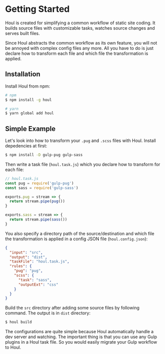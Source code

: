 # Getting Started

Houl is created for simplifying a common workflow of static site coding. It builds source files with customizable tasks, watches source changes and serves built files.

Since Houl abstracts the common workflow as its own feature, you will not be annoyed with complex config files any more. All you have to do is just declare how to transform each file and which file the transformation is applied.

## Installation

Install Houl from npm:

```bash
# npm
$ npm install -g houl

# yarn
$ yarn global add houl
```

## Simple Example

Let's look into how to transform your `.pug` and `.scss` files with Houl. Install depedencies at first:

```bash
$ npm install -D gulp-pug gulp-sass
```

Then write a task file (`houl.task.js`) which you declare how to transform for each file:

```js
// houl.task.js
const pug = require('gulp-pug')
const sass = require('gulp-sass')

exports.pug = stream => {
  return stream.pipe(pug())
}

exports.sass = stream => {
  return stream.pipe(sass())
}
```

You also specify a directory path of the source/destination and which file the transformation is applied in a config JSON file (`houl.config.json`):

```json
{
  "input": "src",
  "output": "dist",
  "taskFile": "houl.task.js",
  "rules": {
    "pug": "pug",
    "scss": {
      "task": "sass",
      "outputExt": "css"
    }
  }
}
```

Build the `src` directory after adding some source files by following command. The output is in `dist` directory:

```bash
$ houl build
```

The configurations are quite simple because Houl automatically handle a dev server and watching. The important thing is that you can use any Gulp plugins in a Houl task file. So you would easily migrate your Gulp workflow to Houl.
